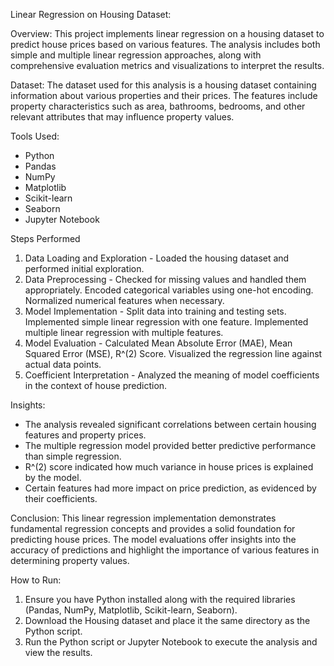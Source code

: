 Linear Regression on Housing Dataset:

Overview: 
This project implements linear regression on a housing dataset to predict house prices based on various features. The analysis includes both simple and multiple linear regression approaches, along with comprehensive evaluation metrics and visualizations to interpret the results.

Dataset:
The dataset used for this analysis is a housing dataset containing information about various properties and their prices. The features include property characteristics such as area, bathrooms, bedrooms, and other relevant attributes that may influence property values.

Tools Used:
- Python
- Pandas
- NumPy
- Matplotlib
- Scikit-learn
- Seaborn
- Jupyter Notebook

Steps Performed
1. Data Loading and Exploration - Loaded the housing dataset and performed initial exploration.
2. Data Preprocessing - Checked for missing values and handled them appropriately. Encoded categorical variables using one-hot encoding. Normalized numerical features when necessary.
3. Model Implementation - Split data into training and testing sets. Implemented simple linear regression with one feature. Implemented multiple linear regression with multiple features.
4. Model Evaluation - Calculated Mean Absolute Error (MAE), Mean Squared Error (MSE), R^(2) Score. Visualized the regression line against actual data points.
5. Coefficient Interpretation - Analyzed the meaning of model coefficients in the context of house prediction.

Insights:
- The analysis revealed significant correlations between certain housing features and property prices.
- The multiple regression model provided better predictive performance than simple regression.
- R^(2) score indicated how much variance in house prices is explained by the model.
- Certain features had more impact on price prediction, as evidenced by their coefficients.

Conclusion:
This linear regression implementation demonstrates fundamental regression concepts and provides a solid foundation for predicting house prices. The model evaluations offer insights into the accuracy of predictions and highlight the importance of various features in determining property values.

How to Run:
1. Ensure you have Python installed along with the required libraries (Pandas, NumPy, Matplotlib, Scikit-learn, Seaborn).
2. Download the Housing dataset and place it the same directory as the Python script.
3. Run the Python script or Jupyter Notebook to execute the analysis and view the results.
